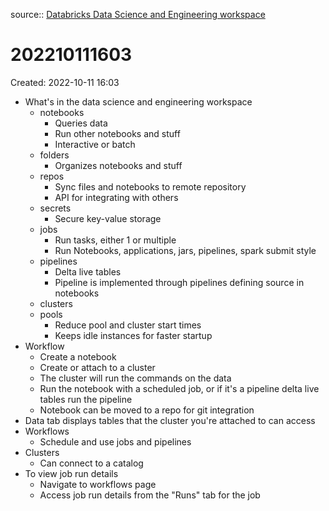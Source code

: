 source:: [Databricks Data Science and Engineering workspace](https://customer-academy.databricks.com/learn/course/1092/play/5761/what-is-databricks-data-science-and-engineering-workspace;lp=10)

# 202210111603
Created: 2022-10-11 16:03

- What's in the data science and engineering workspace
	- notebooks
		- Queries data
		- Run other notebooks and stuff
		- Interactive or batch
	- folders
		- Organizes notebooks and stuff
	- repos
		- Sync files and notebooks to remote repository
		- API for integrating with others
	- secrets
		- Secure key-value storage
	- jobs
		- Run tasks, either 1 or multiple
		- Run Notebooks, applications, jars, pipelines, spark submit style
	- pipelines
		- Delta live tables
		- Pipeline is implemented through pipelines defining source in notebooks
	- clusters
	- pools
		- Reduce pool and cluster start times
		- Keeps idle instances for faster startup
- Workflow
	- Create a notebook
	- Create or attach to a cluster
	- The cluster will run the commands on the data
	- Run the notebook with a scheduled job, or if it's a pipeline delta live tables run the pipeline
	- Notebook can be moved to a repo for git integration
- Data tab  displays tables that the cluster you're attached to can access
- Workflows
	- Schedule and use jobs and pipelines
- Clusters
	- Can connect to a catalog
- To view job run details
	- Navigate to workflows page
	- Access job run details from the "Runs" tab for the job